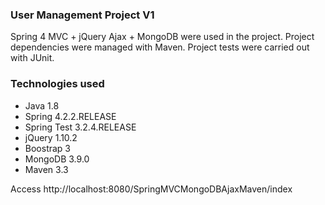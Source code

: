 ### User Management Project V1

Spring 4 MVC + jQuery Ajax + MongoDB were used in the project. Project dependencies were managed with Maven. Project tests were carried out with JUnit.

### Technologies used

- Java 1.8
- Spring 4.2.2.RELEASE
- Spring Test 3.2.4.RELEASE
- jQuery 1.10.2
- Boostrap 3
- MongoDB 3.9.0
- Maven 3.3

Access http://localhost:8080/SpringMVCMongoDBAjaxMaven/index
